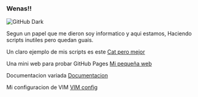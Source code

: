 ### Wenas!!
![GitHub Dark](https://github.com/github-dark.png#gh-light-mode-only)


Segun un papel que me dieron soy informatico y aqui estamos, Haciendo scripts inutiles pero quedan guais.

Un claro ejemplo de mis scripts es este [Cat pero mejor](https://github.com/Lucoberto/cut-beautiful)

Una mini web para probar GitHub Pages [Mi pequeña web](https://lucoberto.github.io/lucoberto-web/)

Documentacion variada [Documentacion](https://github.com/Lucoberto/documentacion)

Mi configuracion de VIM [VIM config](https://github.com/Lucoberto/documentacion)
